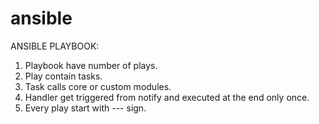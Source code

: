 # ansible
ANSIBLE PLAYBOOK:

1. Playbook have number of plays.
2. Play contain tasks.
3. Task calls core or custom modules.
4. Handler get triggered from notify and executed at the end only once.
5. Every play start with --- sign.
